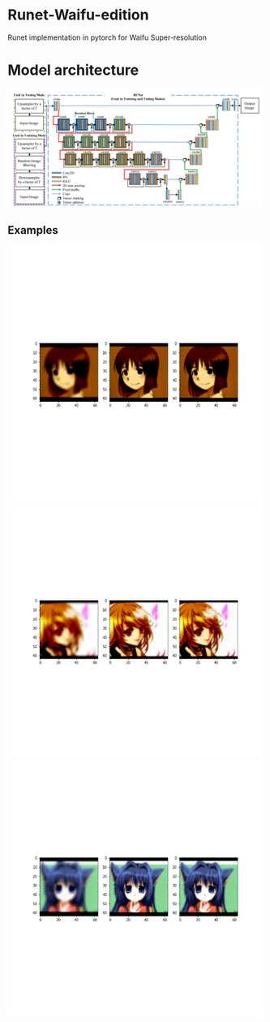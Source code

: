# Runet-Waifu-edition
Runet implementation in pytorch for Waifu Super-resolution
# Model architecture 
![Alt text](images/RUNET.png)

## Examples 
![waifu 1](images/85_0.png)
![waifu 1](images/85_1.png)
![waifu 2](images/85_2.png)

